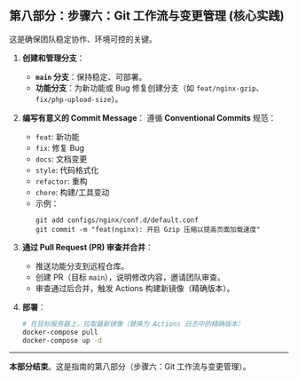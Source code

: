 ## 第八部分：步骤六：Git 工作流与变更管理 (核心实践)

这是确保团队稳定协作、环境可控的关键。

1.  **创建和管理分支**：
    - **`main` 分支**：保持稳定、可部署。
    - **功能分支**：为新功能或 Bug 修复创建分支（如 `feat/nginx-gzip`、`fix/php-upload-size`）。

2.  **编写有意义的 Commit Message**：
    遵循 **Conventional Commits** 规范：
    - `feat`: 新功能
    - `fix`: 修复 Bug
    - `docs`: 文档变更
    - `style`: 代码格式化
    - `refactor`: 重构
    - `chore`: 构建/工具变动
    - 示例：
      ```bash:disable-run
      git add configs/nginx/conf.d/default.conf
      git commit -m "feat(nginx): 开启 Gzip 压缩以提高页面加载速度"
      ```

3.  **通过 Pull Request (PR) 审查并合并**：
    - 推送功能分支到远程仓库。
    - 创建 PR（目标 `main`），说明修改内容，邀请团队审查。
    - 审查通过后合并，触发 Actions 构建新镜像（精确版本）。

4.  **部署**：
    ```bash
    # 在目标服务器上，拉取最新镜像（替换为 Actions 日志中的精确版本）
    docker-compose pull
    docker-compose up -d
    ```

---

**本部分结束**。这是指南的第八部分（步骤六：Git 工作流与变更管理）。
```